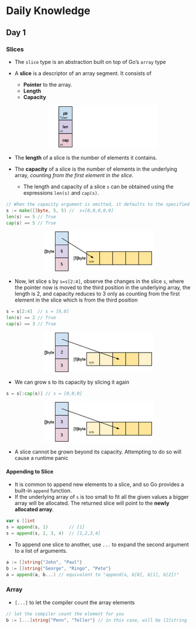 # Daily Knowledge

## Day 1

### Slices

- The `slice` type is an abstraction built on top of Go’s `array` type
- A **slice** is a descriptor of an array segment. It consists of

  - **Pointer** to the array.
  - **Length**
  - **Capacity**
  <p align="center"><img src="./assets/img/slice.png" width=300></p>

- The **length** of a slice is the number of elements it contains.
- The **capacity** of a slice is the number of elements in the underlying array, _counting from the first element in the slice_.
  - The length and capacity of a slice `s` can be obtained using the expressions `len(s)` and `cap(s)`.

```go
// When the capacity argument is omitted, it defaults to the specified length.
s := make([]byte, 5, 5) //  s=[0,0,0,0,0]
len(s) == 5 // True
cap(s) == 5 // True
```

<p align="center"><img src="./assets/img/slice-1.png" width=300></p>

- Now, let slice s by `s=s[2:4]`, observe the changes in the slice `s`, where the pointer now is moved to the third position in the underlying array, the length is 2, and capacity reduces to 3 only as counting from the first element in the slice which is from the third position

```go
s = s[2:4]  // s = [0,0]
len(s) == 2 // True
cap(s) == 3 // True
```

<p align="center"><img src="./assets/img/slice-2.png" width=300></p>

- We can grow s to its capacity by slicing it again

```go
s = s[:cap(s)] // s = [0,0,0]
```

<p align="center"><img src="./assets/img/slice-3.png" width=300></p>

- A slice cannot be grown beyond its capacity. Attempting to do so will cause a runtime panic

#### Appending to Slice

- It is common to append new elements to a slice, and so Go provides a built-in `append` function.
- If the underlying array of `s` is too small to fit all the given values a bigger array will be allocated. The returned slice will point to the **newly allocated array**.

```go
var s []int
s = append(s, 1)        // [1]
s = append(s, 2, 3, 4)  // [1,2,3,4]
```

- To append one slice to another, use `...` to expand the second argument to a list of arguments.

```go
a := []string{"John", "Paul"}
b := []string{"George", "Ringo", "Pete"}
a = append(a, b...) // equivalent to "append(a, b[0], b[1], b[2])"
```

### Array

- `[...]` to let the compiler count the array elements

```go
// let the compiler count the element for you
b := [...]string{"Penn", "Teller"} // in this case, will be [2]string
```
